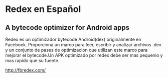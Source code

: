 # Redex en Español
## A bytecode optimizer for Android apps

Redex es un optimizador bytecode Android(dex) originalmente en Facebook.
Proporciona un marco para leer, escribir y analizar archivos .dex y un conjunto de pases de optimizacion que utilizan este marco para mejorar el bytecode.Un APK optimizado por redex debe ser mas pequenio y mas rapido que su fuente.

http://fbredex.com/
